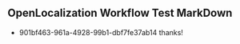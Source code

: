 ## OpenLocalization Workflow Test MarkDown
* 901bf463-961a-4928-99b1-dbf7fe37ab14 thanks!

<!--HONumber=Nov16_HO2-->


